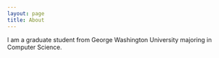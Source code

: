 ```yaml
---
layout: page
title: About
---
```


I am a graduate student from George Washington University majoring in Computer Science.